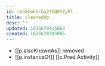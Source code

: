 ```yaml
---
id: rebECwk5rba2fkQ0YZyFl
title: cleanedUp
desc: ''
updated: 1635678415863
created: 1635678395095
---
```


- [[p.alsoKnownAs]] removed
- [[p.instanceOf]] [[c.Pred.Activity]]

